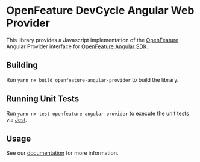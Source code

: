 # OpenFeature DevCycle Angular Web Provider

This library provides a Javascript implementation of the [OpenFeature](https://openfeature.dev/) Angular Provider interface for [OpenFeature Angular SDK](https://openfeature.dev/docs/reference/technologies/client/web/angular).

## Building

Run `yarn nx build openfeature-angular-provider` to build the library.

## Running Unit Tests

Run `yarn nx test openfeature-angular-provider` to execute the unit tests via [Jest](https://jestjs.io).

## Usage

See our [documentation](https://docs.devcycle.com/sdk/client-side-sdks/angular/angular-openfeature) for more information.
